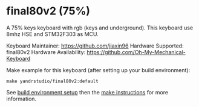 final80v2 (75%)
===

A 75% keys keyboard with rgb (keys and underground).
This keyboard use 8mhz HSE and STM32F303 as MCU.

Keyboard Maintainer: https://github.com/jiaxin96
Hardware Supported: final80v2
Hardware Availability: https://github.com/Oh-My-Mechanical-Keyboard 

Make example for this keyboard (after setting up your build environment):

    make yandrstudio/final80v2:default

See [build environment setup](https://docs.qmk.fm/#/getting_started_build_tools) then the [make instructions](https://docs.qmk.fm/#/getting_started_make_guide) for more information.

